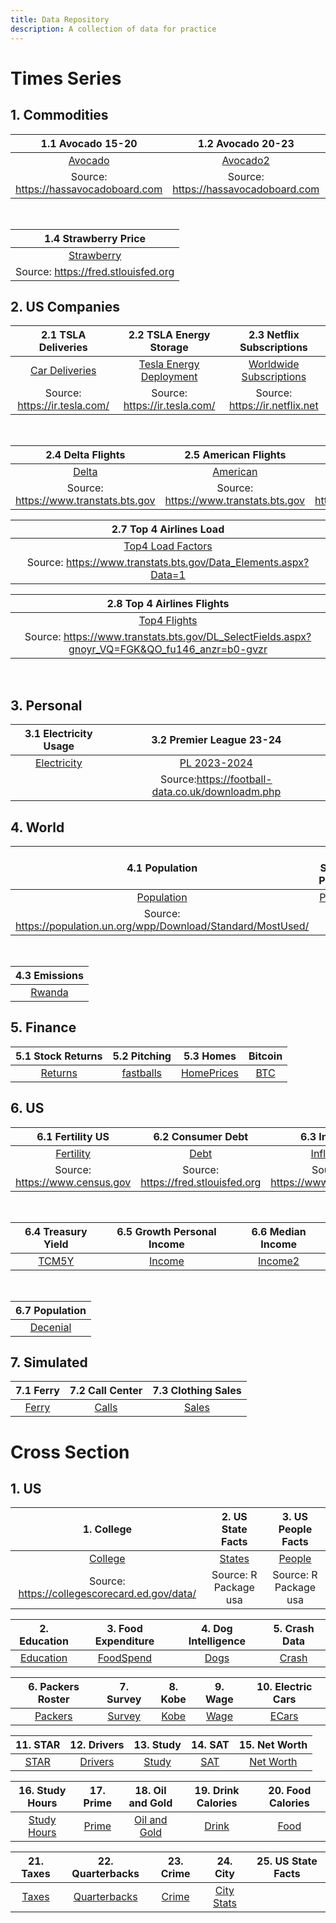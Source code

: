 ```yaml
---
title: Data Repository
description: A collection of data for practice
---
```



# Times Series

## 1. Commodities

|1.1 Avocado 15-20|1.2 Avocado 20-23|1.3 Avocado California|
|:--------:|:------:|:--------:|
|[Avocado](avocado2020.csv)|[Avocado2](avocado2020-2023.csv)|[Cali Avocado](CaliforniaAvocado.csv)|
|Source: <https://hassavocadoboard.com>|Source: <https://hassavocadoboard.com>|Source: <https://hassavocadoboard.com>|

<br>

|1.4 Strawberry Price|
|:------------------:|
|[Strawberry](StrawberryPrice.csv)|
|Source: <https://fred.stlouisfed.org>|

## 2. US Companies

|2.1 TSLA Deliveries|2.2 TSLA Energy Storage|2.3 Netflix Subscriptions|
|:--------:|:------:|:--------:|
[Car Deliveries](tsla_deliveries.csv)|[Tesla Energy Deployment](teslaE.csv)|[Worldwide Subscriptions](Netflix.csv)|
|Source: <https://ir.tesla.com/>|Source: <https://ir.tesla.com/>|Source: <https://ir.netflix.net>|

<br>

|2.4 Delta Flights|2.5 American Flights|2.6 United Flights|
|:-----------:|:------:|:------:|
|[Delta](Delta.csv)|[American](American.csv)|[United](United.csv)|
|Source: <https://www.transtats.bts.gov>|Source: <https://www.transtats.bts.gov>|Source: <https://www.transtats.bts.gov>|

|2.7 Top 4 Airlines Load|
|:---------------------:|
|[Top4 Load Factors](AirlinesLoad.csv)|
|Source: <https://www.transtats.bts.gov/Data_Elements.aspx?Data=1>|

|2.8 Top 4 Airlines Flights|
|:------------------------:|
|[Top4 Flights](AirlinesFlight.csv)|
|Source: <https://www.transtats.bts.gov/DL_SelectFields.aspx?gnoyr_VQ=FGK&QO_fu146_anzr=b0-gvzr>|

<br>

## 3. Personal

|3.1 Electricity Usage|3.2 Premier League 23-24|
|:-------------------:|:----------------------:|
|[Electricity](ElectricityBill.csv)|[PL 2023-2024](PL.csv)
||Source:<https://football-data.co.uk/downloadm.php>|

## 4. World

|4.1 Population|4.2 Stock Prices|
|:------------:|:------:|
|[Population](UNPOP.csv)|[Prices](Stocks.csv)|
|Source: <https://population.un.org/wpp/Download/Standard/MostUsed/>|

<br>

|4.3 Emissions|
|:-----------:|
|[Rwanda](RwandaCo2.csv)|


## 5. Finance

|5.1 Stock Returns|5.2 Pitching|5.3 Homes|Bitcoin|
|:-----------:|:------:|:--------:|:-----------:|
|[Returns](returns.csv)|[fastballs](fastballs.csv)|[HomePrices](HomePrices.csv)|[BTC](BTC_USD.csv)|

## 6. US

|6.1 Fertility US|6.2 Consumer Debt|6.3 Inflation |
|:-----------:|:------:|:--------:|
|[Fertility](USFertility.csv)|[Debt](USDebt.csv)|[Inflation](Inflation.csv)|
|Source: <https://www.census.gov>| Source: <https://fred.stlouisfed.org>| Source: <https://www.statista.com>|

<br>

|6.4 Treasury Yield |6.5 Growth Personal Income| 6.6 Median Income|
|:-----------:|:------:|:-------:|
|[TCM5Y](treasury.csv)|[Income](PersonalIncome.csv)|[Income2](USIncome.csv)|

<br>

|6.7 Population|
|:------------:|
|[Decenial](https://www2.census.gov/programs-surveys/decennial/2020/data/demographic-and-housing-characteristics-file/population-pyramid-visualization/nation-populationpyramid-2000-2010-2020.csv)

## 7. Simulated

|7.1 Ferry|7.2 Call Center|7.3 Clothing Sales|
|:-----------:|:------:|:------:|
|[Ferry](Ferry.csv)|[Calls](CallCenter.csv)|[Sales](sales.csv)|



# Cross Section

## 1. US



|1. College| 2. US State Facts| 3. US People Facts|
|:--------:|:----------------:|:-----------------:|
|[College](College.csv)|[States](USFacts.csv)|[People](USPeople.csv)
|Source: <https://collegescorecard.ed.gov/data/>|Source: R Package usa|Source: R Package usa|


|2. Education|3. Food Expenditure|4. Dog Intelligence|5. Crash Data|
|:----------:|:-----------------:|:-----------------:|:-----------:|
|[Education](Education.csv)|[FoodSpend](FoodSpend.csv)|[Dogs](dog_intelligence.csv)|[Crash](Crash.csv)|


|6. Packers Roster|7. Survey|8. Kobe|9. Wage|10. Electric Cars|
|:--------:|:----------:|:-----------------:|:-----------------:|:-----------:|
|[Packers](Packers.csv)|[Survey](Survey_Raw.csv)|[Kobe](Kobe.csv)|[Wage](Wage.csv)|[ECars](Electric.csv)|

|11. STAR|12. Drivers|13. Study|14. SAT|15. Net Worth |
|:--------:|:----------:|:-----------------:|:-----------------:|:-----------:|
|[STAR](STAR.csv)|[Drivers](Drivers.csv)|[Study](study.csv)|[SAT](SAT.csv)|[Net Worth](NetWorth.csv)|

|16. Study Hours|17. Prime |18. Oil and Gold|19. Drink Calories|20. Food Calories|
|:--------:|:----------:|:-----------------:|:-----------------:|:-----------:|
|[Study Hours](StudyHours.csv)|[Prime](Prime.csv)|[Oil and Gold](GoldOil.csv)|[Drink](DrinkCalories.csv)|[Food](FoodCalories.csv)|

|21. Taxes|22. Quarterbacks |23. Crime |24. City|25. US State Facts|
|:--------:|:----------:|:-----------------:|:-----------------:|:-----------:|
|[Taxes](Taxes.csv)|[Quarterbacks](Quarterbacks.csv)|[Crime](Crime.csv)|[City Stats](CityData.csv)|


